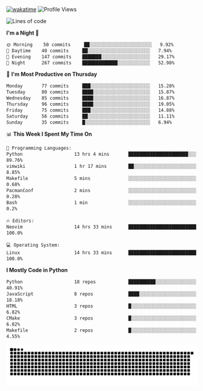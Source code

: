 [![wakatime](https://wakatime.com/badge/user/b920b284-3cde-4cd4-b72e-f7f22d050b16.svg)](https://wakatime.com/@b920b284-3cde-4cd4-b72e-f7f22d050b16)
![Profile Views](http://img.shields.io/badge/Profile%20Views-4586-blue)
<!--START_SECTION:waka-->
![Lines of code](https://img.shields.io/badge/From%20Hello%20World%20I%27ve%20Written--288%20Thousand%20lines%20of%20code-blue)

**I'm a Night 🦉** 

```text
🌞 Morning    50 commits     ██░░░░░░░░░░░░░░░░░░░░░░░   9.92% 
🌆 Daytime    40 commits     ██░░░░░░░░░░░░░░░░░░░░░░░   7.94% 
🌃 Evening    147 commits    ███████░░░░░░░░░░░░░░░░░░   29.17% 
🌙 Night      267 commits    █████████████░░░░░░░░░░░░   52.98%

```
📅 **I'm Most Productive on Thursday** 

```text
Monday       77 commits     ███░░░░░░░░░░░░░░░░░░░░░░   15.28% 
Tuesday      80 commits     ████░░░░░░░░░░░░░░░░░░░░░   15.87% 
Wednesday    85 commits     ████░░░░░░░░░░░░░░░░░░░░░   16.87% 
Thursday     96 commits     ████░░░░░░░░░░░░░░░░░░░░░   19.05% 
Friday       75 commits     ███░░░░░░░░░░░░░░░░░░░░░░   14.88% 
Saturday     56 commits     ██░░░░░░░░░░░░░░░░░░░░░░░   11.11% 
Sunday       35 commits     █░░░░░░░░░░░░░░░░░░░░░░░░   6.94%

```


📊 **This Week I Spent My Time On** 

```text
💬 Programming Languages: 
Python                   13 hrs 4 mins       ██████████████████████░░░   89.76% 
vimwiki                  1 hr 17 mins        ██░░░░░░░░░░░░░░░░░░░░░░░   8.85% 
Makefile                 5 mins              ░░░░░░░░░░░░░░░░░░░░░░░░░   0.68% 
PacmanConf               2 mins              ░░░░░░░░░░░░░░░░░░░░░░░░░   0.28% 
Bash                     1 min               ░░░░░░░░░░░░░░░░░░░░░░░░░   0.2%

🔥 Editors: 
Neovim                   14 hrs 33 mins      █████████████████████████   100.0%

💻 Operating System: 
Linux                    14 hrs 33 mins      █████████████████████████   100.0%

```

**I Mostly Code in Python** 

```text
Python                   18 repos            ██████████░░░░░░░░░░░░░░░   40.91% 
JavaScript               8 repos             ████░░░░░░░░░░░░░░░░░░░░░   18.18% 
HTML                     3 repos             █░░░░░░░░░░░░░░░░░░░░░░░░   6.82% 
CMake                    3 repos             █░░░░░░░░░░░░░░░░░░░░░░░░   6.82% 
Makefile                 2 repos             █░░░░░░░░░░░░░░░░░░░░░░░░   4.55%

```



<!--END_SECTION:waka-->
![Snake animation](https://raw.githubusercontent.com/timmypidashev/timmypidashev/main/commits.svg)

